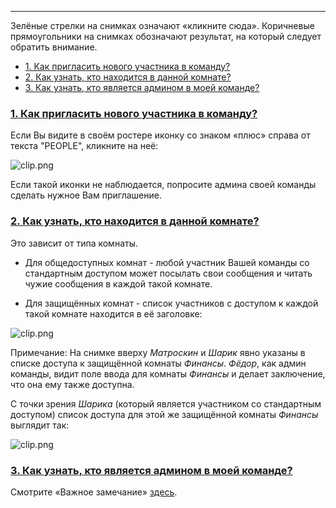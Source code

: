 ***

Зелёные стрелки на снимках означают «кликните сюда». Коричневые прямоугольники на снимках обозначают результат, на который следует обратить внимание.

 - [1. Как пригласить нового участника в команду?](/articles/ru/general/faq#how-to-invite-a-new-team-member)
 - [2. Как узнать, кто находится в данной комнате?](/articles/ru/general/faq#how-do-I-see-who-is-in-a-room)
 - [3. Как узнать, кто является админом в моей команде?](/articles/ru/general/faq#how-to-recognize-an-admin)

### <a href="#how-to-invite-a-new-team-member" name="how-to-invite-a-new-team-member">1. Как пригласить нового участника в команду?</a>

Если Вы видите в своём ростере иконку со знаком «плюс» справа от текста "PEOPLE", кликните на неё:

![clip.png](https://in.kato.im/ad054b63de88f4fcfe0965e2db1673e46d5701fd1a86225c445124c341a7889/clip.png)

Если такой иконки не наблюдается, попросите админа своей команды сделать нужное Вам приглашение.

### <a href="#how-do-I-see-who-is-in-a-room" name="how-do-I-see-who-is-in-a-room">2. Как узнать, кто находится в данной комнате?</a>

Это зависит от типа комнаты. 

 - Для общедоступных комнат - любой участник Вашей команды со стандартным доступом может посылать свои сообщения и читать чужие сообщения в каждой такой комнате. 

 - Для защищённых комнат - список участников с доступом к каждой такой комнате находится в её заголовке: 

![clip.png](https://in.kato.im/6329ccf1f242106f3fa3a1232cb0d0a06522ec85cce7483c5114e60886f70207/clip.png)

Примечание: На снимке вверху _Матроскин_ и _Шарик_ явно указаны в списке доступа к защищённой комнаты _Финансы_. _Фёдор_, как админ команды, видит поле ввода для комнаты _Финансы_ и делает заключение, что она ему также доступна.

С точки зрения _Шарика_ (который является участником со стандартным доступом) список доступа для этой же защищённой комнаты _Финансы_ выглядит так:

![clip.png](https://in.kato.im/a03237c9b73a6102c2fe094a6f8ca6136bcdd3087ec66bf6babc1ef1c7a87dc0/clip.png)

### <a href="#how-to-recognize-an-admin" name="how-to-recognize-an-admin">3. Как узнать, кто является админом в моей команде?</a>

Смотрите «Важное замечание» [здесь](/articles/ru/general/profile-cards#how-to-see-a-profile-card). 
